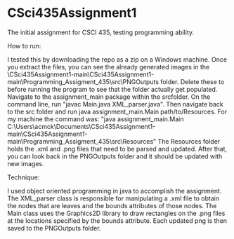 # CSci435Assignment1
The initial assignment for CSCI 435, testing programming ability.

How to run:

I tested this by downloading the repo as a zip on a Windows machine. Once you extract the files, you can see the 
already generated images in the \CSci435Assignment1-main\CSci435Assignment1-main\Programming_Assigment_435\src\PNGOutputs folder. 
Delete these to before running the program to see that the folder actually get populated.
Navigate to the assignment_main package within the srcfolder. On the command line, run "javac Main.java XML_parser.java". 
Then navigate back to the src folder and run java assignment_main.Main path/to/Resources. For my machine the command was:
"java assignment_main.Main C:\Users\acmck\Documents\CSci435Assignment1-main\CSci435Assignment1-main\Programming_Assigment_435\src\Resources"
The Resources folder holds the .xml and .png files that need to be parsed and updated.
After that, you can look back in the PNGOutputs folder and it should be updated with new images.

Technique:

I used object oriented programming in java to accomplish the assignment. The XML_parser class is responsible for manipulating a 
.xml file to obtain the nodes that are leaves and the bounds attributes of those nodes. The Main class uses the Graphics2D library to
draw rectangles on the .png files at the locations specified by the bounds attribute. Each updated png is then saved to the PNGOutputs
folder.
